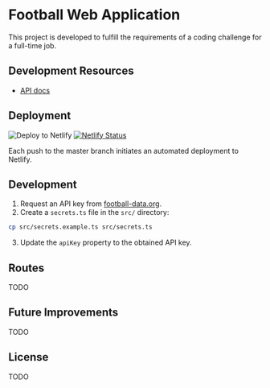 # Football Web Application

This project is developed to fulfill the requirements of a coding challenge for a full-time job.

## Development Resources
- [API docs](https://www.football-data.org/documentation/api)

## Deployment

![Deploy to Netlify](https://github.com/gomorizsolt/angular-football-web-application/workflows/CI/badge.svg) [![Netlify Status](https://api.netlify.com/api/v1/badges/0e5094be-5fe4-4fd3-be7a-7c647f71a82a/deploy-status)](https://app.netlify.com/sites/competent-sammet-ef70a6/deploys)

Each push to the master branch initiates an automated deployment to Netlify.

## Development

1. Request an API key from [football-data.org](https://www.football-data.org/).
2. Create a `secrets.ts` file in the `src/` directory:

```sh
cp src/secrets.example.ts src/secrets.ts
```

3. Update the `apiKey` property to the obtained API key.

## Routes

TODO

## Future Improvements

TODO

## License

TODO

